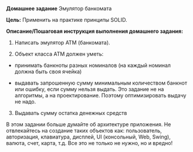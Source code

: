 **Домашнее задание**
Эмулятор банкомата

**Цель:**
Применить на практике принципы SOLID.

**Описание/Пошаговая инструкция выполнения домашнего задания:**
1. Написать эмулятор АТМ (банкомата).

2. Объект класса АТМ должен уметь:

* принимать банкноты разных номиналов (на каждый номинал должна быть своя ячейка)

* выдавать запрошенную сумму минимальным количеством банкнот или ошибку, если сумму нельзя выдать.
Это задание не на алгоритмы, а на проектирование.
Поэтому оптимизировать выдачу не надо.

3. Выдавать сумму остатка денежных средств

В этом задании больше думайте об архитектуре приложения.
Не отвлекайтесь на создание таких объектов как: пользователь, авторизация, клавиатура, дисплей, UI (консольный, Web, Swing), валюта, счет, карта, т.д.
Все это не только не нужно, но и вредно!